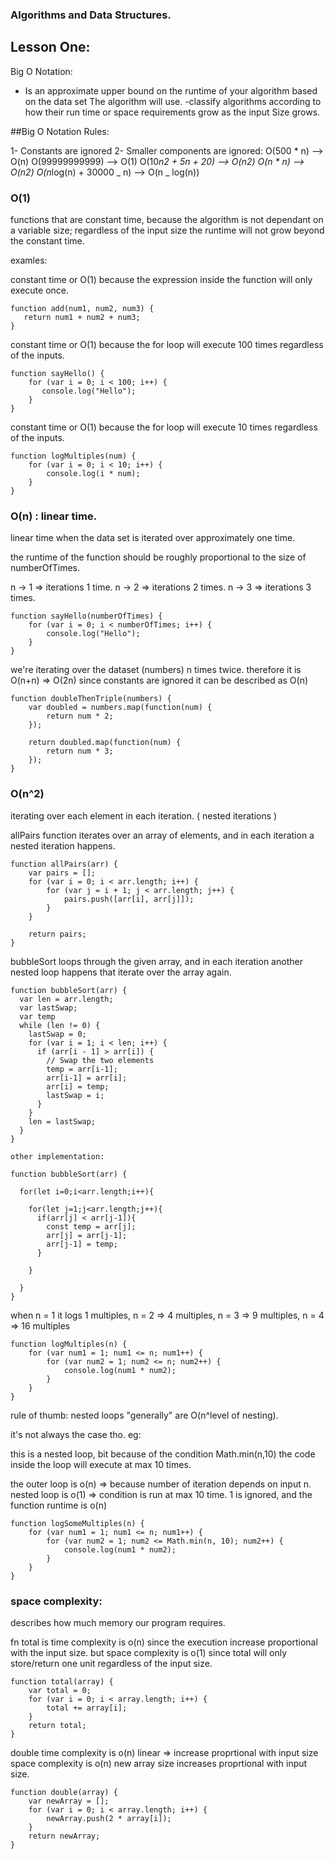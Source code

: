 ### Algorithms and Data Structures.

## Lesson One:

Big O Notation:

- Is an approximate upper bound on the runtime of your algorithm based on the data set
  The algorithm will use.
  -classify algorithms according to how their run time or space requirements grow as the input
  Size grows.

##Big O Notation Rules:

1- Constants are ignored
2- Smaller components are ignored:
O(500 * n) --> O(n)
O(99999999999) --> O(1)
O(10*n2 + 5n + 20) --> O(n2)
O(n * n) --> O(n2)
O(n*log(n) + 30000 _ n) --> O(n _ log(n))

### O(1)

functions that are constant time, because the algorithm is not dependant on a variable size; regardless of the input size the runtime
will not grow beyond the constant time.

examles:

constant time or O(1) because the expression inside the function will only execute once.

```
function add(num1, num2, num3) {
   return num1 + num2 + num3;
}
```

constant time or O(1) because the for loop will execute 100 times regardless of the inputs.

```
function sayHello() {
    for (var i = 0; i < 100; i++) {
       console.log("Hello");
    }
}
```

constant time or O(1) because the for loop will execute 10 times regardless of the inputs.

```
function logMultiples(num) {
    for (var i = 0; i < 10; i++) {
        console.log(i * num);
    }
}
```

### O(n) : linear time.

linear time when the data set is iterated over approximately one time.

the runtime of the function should be roughly proportional to the size of numberOfTimes.

n -> 1 => iterations 1 time.
n -> 2 => iterations 2 times.
n -> 3 => iterations 3 times.

```
function sayHello(numberOfTimes) {
    for (var i = 0; i < numberOfTimes; i++) {
        console.log("Hello");
    }
}
```

we're iterating over the dataset (numbers) n times twice.
therefore it is O(n+n) => O(2n)
since constants are ignored it can be described as O(n)

```
function doubleThenTriple(numbers) {
    var doubled = numbers.map(function(num) {
        return num * 2;
    });

    return doubled.map(function(num) {
        return num * 3;
    });
}
```

### O(n^2)

iterating over each element in each iteration. ( nested iterations )

allPairs function iterates over an array of elements, and in each iteration a nested iteration happens.

```
function allPairs(arr) {
    var pairs = [];
    for (var i = 0; i < arr.length; i++) {
        for (var j = i + 1; j < arr.length; j++) {
            pairs.push([arr[i], arr[j]]);
        }
    }

    return pairs;
}
```

bubbleSort loops through the given array, and in each iteration another nested loop happens that iterate over the array again.

```
function bubbleSort(arr) {
  var len = arr.length;
  var lastSwap;
  var temp
  while (len != 0) {
    lastSwap = 0;
    for (var i = 1; i < len; i++) {
      if (arr[i - 1] > arr[i]) {
        // Swap the two elements
        temp = arr[i-1];
        arr[i-1] = arr[i];
        arr[i] = temp;
        lastSwap = i;
      }
    }
    len = lastSwap;
  }
}

other implementation:

function bubbleSort(arr) {

  for(let i=0;i<arr.length;i++){

    for(let j=1;j<arr.length;j++){
      if(arr[j] < arr[j-1]){
        const temp = arr[j];
        arr[j] = arr[j-1];
        arr[j-1] = temp;
      }

    }

  }
}

```

when n = 1 it logs 1 multiples, n = 2 => 4 multiples, n = 3 => 9 multiples, n = 4 => 16 multiples

```
function logMultiples(n) {
    for (var num1 = 1; num1 <= n; num1++) {
        for (var num2 = 1; num2 <= n; num2++) {
            console.log(num1 * num2);
        }
    }
}
```

rule of thumb: nested loops "generally" are O(n^level of nesting).

it's not always the case tho. eg:

this is a nested loop, bit because of the condition Math.min(n,10) the code inside the loop will execute at max 10 times.

the outer loop is o(n) => because number of iteration depends on input n.
nested loop is o(1) => condition is run at max 10 time.
1 is ignored, and the function runtime is o(n)

```
function logSomeMultiples(n) {
    for (var num1 = 1; num1 <= n; num1++) {
        for (var num2 = 1; num2 <= Math.min(n, 10); num2++) {
            console.log(num1 * num2);
        }
    }
}
```

### space complexity:

describes how much memory our program requires.

fn total is time complexity is o(n) since the execution increase proportional with the input size.
but space complexity is o(1) since total will only store/return one unit regardless of the input size.

```
function total(array) {
    var total = 0;
    for (var i = 0; i < array.length; i++) {
        total += array[i];
    }
    return total;
}
```

double time complexity is o(n) linear => increase proprtional with input size
space complexity is o(n) new array size increases proprtional with input size.

```
function double(array) {
    var newArray = [];
    for (var i = 0; i < array.length; i++) {
        newArray.push(2 * array[i]);
    }
    return newArray;
}
```
